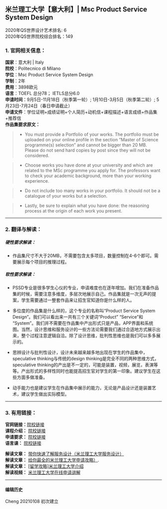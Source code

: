 ## 米兰理工大学【意大利】| Msc Product Service System Design
2020年QS世界设计艺术排名: 6  
2020年QS世界院校综合排名：149

### 1. 官网相关信息：

**国家**：意大利 | Italy  
**院校**：Politecnico di Milano  
**学位**：Msc Product Service System Design  
**学制**：2年  
**费用**：3898欧元  
**语言**：TOEFL 总分78；
         IETLS总分6.0  
**申请时间**：9月5日-11月18日（秋季第一轮）;
          1月10日-3月5日（秋季第二轮）;
          5月23日-7月24日（春日申请截止）     
**申请文件**：学位证明+成绩证明+个人简历+动机信+课程描述+语言成绩+作品集+推荐信  
**作品集要求原文：**  
> - You must provide a Portfolio of your works. The portfolio must be uploaded on your online profile in the section “Master of Science programme(s) selection” and cannot be bigger than 20 MB. Please do not send hard copies by post since they will not be considered. 

> - Choose works you have done at your university and which are related to the MSc programme you apply for. The professors want to check your academic background, more than your working experience.

> - Do not include too many works in your portfolio. It should not be a catalogue of your works but a selection.

> - Lastly, be sure to explain what you have done: the reasoning process at the origin of each work you present.
---


### 2. 翻译与解读：

##### 硬性要求解读：
- 作品集尺寸不大于20MB，不需要包含太多项目，数量控制在4-6个即可。需要展示每个项目的推理过程。  


##### 软性要求解读：
- PSSD专业是很多学生心仪的专业，申请难度也在逐年增加。我们在准备作品集的时候，需要注意多维度，多层次地展示自己。作品集就是一次无声的提案，学生需要通过一整套作品来让招生官知道你是什么样的人。

- 多位度的作品集是什么样的，这个专业的名称叫“Product Service System Design”。我们可以看出来一共有三个关键词“Product” “Service”和 “System”。我们并不需要在作品集中产出形式只是产品，APP界面和系统图。当然，设计思维和服务设计的一些方法论需要我们通过合适地方式展示出来，整个过程注意逻辑自洽。除了设计思维，批判性思维也是我们可以多多展示的。

- 思辨设计与批判性设计，设计未来越来越多地出现在学生的作品集中，speculative thinking与传统的design thinking是完全不同的两种思维方式，speculative thinking的产出是不一定的，可能是装置，视频，展览，表演等等。产出形式的多样性同时也能提高招生官对学生的第一印象。建议学生在这些方面多做准备。

- 动手能力也是建议学生在作品集中展示的能力，无论是产品设计还是装置艺术，建议学生做出实际模型。

---

### 3. 有用链接：

**官网链接：**[院校链接](https://www.polimi.it/?id=6502&anno=2017&campus=&scuola=19&corso=1159&L=1)  
**课程介绍：** [院校链接](https://www4.ceda.polimi.it/manifesti/manifesti/controller/ManifestoPublic.do?check_params=1&aa=2017&k_corso_la=1159&lang=EN&__pj0=0&__pj1=f3710a5e32c04baa0a4051d8c4c171de)  
**申请要求：** [院校链接](https://www.polimi.it/en/programmes/how-to-apply/)  
**语言课：** [院校链接](https://www.polimi.it/en/programmes/language-courses/) 
 
**解读文章：** [带你快速了解服务设计（米兰理工大学服务设计）](http://www.makebi.net/25366.html)  
**解读文章：** [给你最全的米兰理工大学申请攻略）](http://www.makebi.net/28311.html).  
**解读文章：** [[留学攻略]米兰理工大学介绍](http://www.makebi.net/4911.html)     
**解读视频：** [米兰理工大学在线申请讲解](https://www.bilibili.com/video/av35341944)

---


#### 编辑历史


Cheng 20210108 初次建立  
